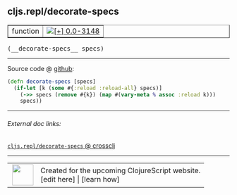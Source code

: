 ## cljs.repl/decorate-specs



 <table border="1">
<tr>
<td>function</td>
<td><a href="https://github.com/cljsinfo/cljs-api-docs/tree/0.0-3148"><img valign="middle" alt="[+] 0.0-3148" title="Added in 0.0-3148" src="https://img.shields.io/badge/+-0.0--3148-lightgrey.svg"></a> </td>
</tr>
</table>


 <samp>
(__decorate-specs__ specs)<br>
</samp>

---







Source code @ [github](https://github.com/clojure/clojurescript/blob/r1.7.48/src/main/clojure/cljs/repl.cljc#L576-L579):

```clj
(defn decorate-specs [specs]
  (if-let [k (some #{:reload :reload-all} specs)]
    (->> specs (remove #{k}) (map #(vary-meta % assoc :reload k)))
    specs))
```

<!--
Repo - tag - source tree - lines:

 <pre>
clojurescript @ r1.7.48
└── src
    └── main
        └── clojure
            └── cljs
                └── <ins>[repl.cljc:576-579](https://github.com/clojure/clojurescript/blob/r1.7.48/src/main/clojure/cljs/repl.cljc#L576-L579)</ins>
</pre>

-->

---



###### External doc links:

[`cljs.repl/decorate-specs` @ crossclj](http://crossclj.info/fun/cljs.repl/decorate-specs.html)<br>

---

 <table>
<tr><td>
<img valign="middle" align="right" width="48px" src="http://i.imgur.com/Hi20huC.png">
</td><td>
Created for the upcoming ClojureScript website.<br>
[edit here] | [learn how]
</td></tr></table>

[edit here]:https://github.com/cljsinfo/cljs-api-docs/blob/master/cljsdoc/cljs.repl_decorate-specs.cljsdoc
[learn how]:https://github.com/cljsinfo/cljs-api-docs/wiki/cljsdoc-files

<!--

This information was too distracting to show to readers, but I'll leave it
commented here since it is helpful to:

- pretty-print the data used to generate this document
- and show how to retrieve that data



The API data for this symbol:

```clj
{:ns "cljs.repl",
 :name "decorate-specs",
 :type "function",
 :signature ["[specs]"],
 :source {:code "(defn decorate-specs [specs]\n  (if-let [k (some #{:reload :reload-all} specs)]\n    (->> specs (remove #{k}) (map #(vary-meta % assoc :reload k)))\n    specs))",
          :title "Source code",
          :repo "clojurescript",
          :tag "r1.7.48",
          :filename "src/main/clojure/cljs/repl.cljc",
          :lines [576 579]},
 :full-name "cljs.repl/decorate-specs",
 :full-name-encode "cljs.repl_decorate-specs",
 :history [["+" "0.0-3148"]]}

```

Retrieve the API data for this symbol:

```clj
;; from Clojure REPL
(require '[clojure.edn :as edn])
(-> (slurp "https://raw.githubusercontent.com/cljsinfo/cljs-api-docs/catalog/cljs-api.edn")
    (edn/read-string)
    (get-in [:symbols "cljs.repl/decorate-specs"]))
```

-->
